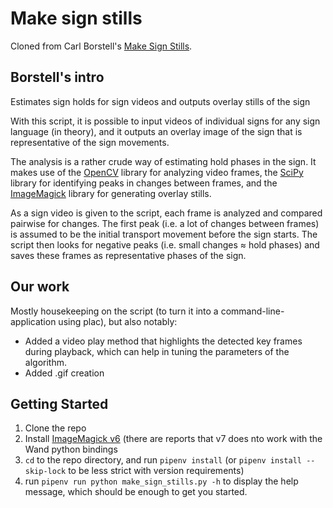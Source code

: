 # Make sign stills
Cloned from Carl Borstell's [Make Sign
Stills](https://github.com/borstell/make_sign_stills).

## Borstell's intro
Estimates sign holds for sign videos and outputs overlay stills of the sign

With this script, it is possible to input videos of individual signs for any sign language (in theory), and it outputs an overlay image of the sign that is representative of the sign movements. 

The analysis is a rather crude way of estimating hold phases in the sign. It makes use of the [OpenCV](https://opencv.org) library for analyzing video frames, the [SciPy](https://www.scipy.org) library for identifying peaks in changes between frames, and the [ImageMagick](https://www.imagemagick.org) library for generating overlay stills.

As a sign video is given to the script, each frame is analyzed and compared pairwise for changes. The first peak (i.e. a lot of changes between frames) is assumed to be the initial transport movement before the sign starts. The script then looks for negative peaks (i.e. small changes ≈ hold phases) and saves these frames as representative phases of the sign. 

## Our work
Mostly housekeeping on the script (to turn it into a
command-line-application using plac), but also notably:

- Added a video play method that highlights the detected key frames
  during playback, which can help in tuning the parameters of the
  algorithm.
- Added .gif creation


## Getting Started
1. Clone the repo
2. Install [ImageMagick
   v6](https://legacy.imagemagick.org/script/index.php) (there are
   reports that v7 does nto work with the Wand python bindings
3. `cd` to the repo directory, and run `pipenv install` (or `pipenv
   install --skip-lock` to be less strict with version requirements)
4. run `pipenv run python make_sign_stills.py -h` to display the 
   help message, which should be enough to get you started.
